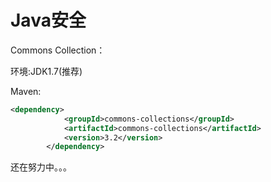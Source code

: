 # Java安全

Commons Collection：

环境:JDK1.7(推荐)

Maven:

```xml
<dependency>
            <groupId>commons-collections</groupId>
            <artifactId>commons-collections</artifactId>
            <version>3.2</version>
        </dependency>
```

还在努力中。。。